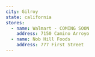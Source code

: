 ```yaml
---
city: Gilroy
state: california
stores:
  - name: Walmart - COMING SOON
    address: 7150 Camino Arroyo
  - name: Nob Hill Foods
    address: 777 First Street
---
```

